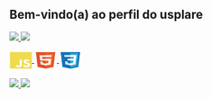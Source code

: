 
## Bem-vindo(a) ao perfil do usplare

 <div>
   <a href="https://github.com/## Bem-vindo(a) ao perfil do usplare

 <div>
   <a href="https://github.com/usplare">
   <img height="180em" src="https://github-readme-stats.vercel.app/api?username=usplare&show_icons=true&theme=tokyonight&include_all_commits=true&count_private=true"/>
   <img height="180em" src="https://github-readme-stats.vercel.app/api/top-langs/?username=usplareo&layout=compact&langs_count=6&theme=tokyonight"/>
</div>
    
<div style="display: inline_block"><br>
  <img align="center" alt="Js" height="30" width="40" src="https://raw.githubusercontent.com/devicons/devicon/master/icons/javascript/javascript-plain.svg">
  <img align="center" alt="HTML" height="30" width="40" src="https://raw.githubusercontent.com/devicons/devicon/master/icons/html5/html5-original.svg">
  <img align="center" alt="CSS" height="30" width="40" src="https://raw.githubusercontent.com/devicons/devicon/master/icons/css3/css3-original.svg">
</div>
 
<br>
 

   <img height="180em" src="https://github-readme-stats.vercel.app/api?username=usplare&show_icons=true&theme=tokyonight&include_all_commits=true&count_private=true"/>
   <img height="180em" src="https://github-readme-stats.vercel.app/api/top-langs/?username=usplare&layout=compact&langs_count=6&theme=tokyonight"/>
</div>
    

 

